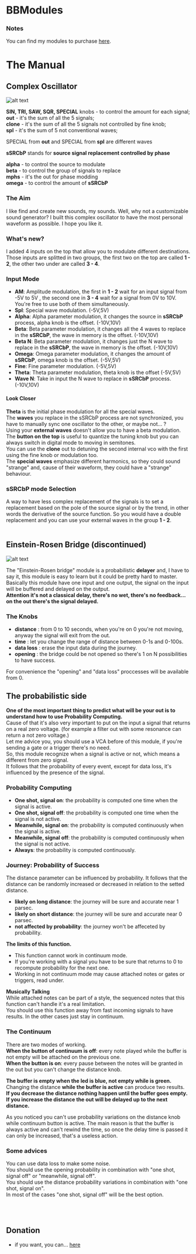 # BBModules

### Notes
You can find my modules to purchase <a href="https://gumroad.com/bbmodules">here</a>.<br>

# The Manual

## Complex Oscillator

![alt text](https://github.com/soulbridge/BBModules/blob/master/complete.jpg)

<b>SIN, TRI, SAW, SQR, SPECIAL</b> knobs - to control the amount for each signal;<br>
<b>out</b> - it's the sum of all the 5 signals;<br>
<b>clone</b> - it's the sum of all the 5 signals not controlled by fine knob;<br>
<b>spl</b> - it's the sum of 5 not conventional waves;<br>

SPECIAL from <b>out</b> and SPECIAL from <b>spl</b> are different waves<br>

<b>sSRCbP</b> stands for <b>source signal replacement controlled by phase</b> 

<b>alpha</b> - to control the source to modulate<br>
<b>beta</b> - to control the group of signals to replace<br>
<b>mphs</b> - it's the out for phase modding<br>
<b>omega</b> - to control the amount of <b>sSRCbP</b><br>

### The Aim
I like find and create new sounds, my sounds. Well, why not a customizable sound generator? I built this complex oscillator to have the most personal waveform as possible. I hope you like it.<br>

### What's new?
I added 4 inputs on the top that allow you to modulate different destinations. Those inputs are splitted in two groups, the first two on the top are called <b>1 - 2</b>, the other two under are called <b>3 - 4</b>.<br>

### Input Mode

- <b>AM</b>: Amplitude modulation, the first in <b>1 - 2</b> wait for an input signal from -5V to 5V , the second one in <b>3 - 4</b> wait for a signal from 0V to 10V. You're free to use both of them simultaneously.<br>
- <b>Spl</b>: Special wave modulation. (-5V,5V)<br>
- <b>Alpha</b>: Alpha parameter modulation, it changes the source in <b>sSRCbP</b> process, alpha knob is the offset. (-10V,10V)<br>
- <b>Beta</b>: Beta parameter modulation, it changes all the 4 waves to replace in the <b>sSRCbP</b>, the wave in memory is the offset. (-10V,10V)<br>
- <b>Beta N</b>: Beta parameter modulation, it changes just the N wave to replace in the <b>sSRCbP</b>, the wave in memory is the offset. (-10V,10V)<br>
- <b>Omega</b>: Omega parameter modulation, it changes the amount of <b>sSRCbP</b>, omega knob is the offset. (-5V,5V)<br>
- <b>Fine</b>: Fine parameter modulation. (-5V,5V)<br>
- <b>Theta</b>: Theta parameter modulation, theta knob is the offset (-5V,5V)<br>
- <b>Wave N</b>: Take in input the N wave to replace in <b>sSRCbP</b> process. (-10V,10V)<br>

#### Look Closer
<b>Theta</b> is the initial phase modulation for all the special waves.<br>
The <b>waves</b> you replace in the sSRCbP process are not synchronized, you have to manually sync one oscillator to the other, or maybe not... ?<br>
Using your <b>external waves</b> doesn't allow you to have a beta modulation.<br>
The <b>button on the top</b> is useful to quantize the tuning knob but you can always switch in digital mode to moving in semitones.<br>
You can use the <b>clone</b> out to detuning the second internal vco with the first using the fine knob or modulation too.<br>
The <b>special waves</b> emphasize different harmonics, so they could sound "strange" and, cause of their waveform, they could have a "strange" behaviour.<br>

### sSRCbP mode Selection
A way to have less complex replacement of the signals is to set a replacement based on the pole of the source signal or by the trend, in other words the derivative of the source function. So you would have a double replacement and you can use your external waves in the group <b>1 - 2</b>.<br>
<br>

## Einstein-Rosen Bridge (discontinued)

![alt text](https://github.com/soulbridge/BBModules/blob/master/erb.jpg)

The "Einstein-Rosen bridge" module is a probabilistic <b>delayer</b> and, I have to say it, this module is easy to learn but it could be pretty hard to master.<br>
Basically this module have one input and one output, the signal on the input will be buffered and delayed on the output.<br>
<b>Attention it's not a classical delay, there's no wet, there's no feedback... on the out there's the signal delayed.</b><br>

### The Knobs
- <b>distance</b> : from 0 to 10 seconds, when you're on 0 you're not moving, anyway the signal will exit from the out.
- <b>time</b> : let you change the range of distance between 0-1s and 0-100s.
- <b>data loss</b> : erase the input data during the journey.
- <b>opening</b> : the bridge could be not opened so there's 1 on N possibilities to have success.

For convenience the "opening" and "data loss" proccesses will be available from 0.<br>

## The probabilistic side
<b>One of the most important thing to predict what will be your out is to understand how to use Probability Computing.</b><br>
Cause of that it's also very important to put on the input a signal that returns on a real zero voltage. (for example a filter out with some resonance can return a not zero voltage.)<br>
Let me advice you, you should use a VCA before of this module, if you're sending a gate or a trigger there's no need.<br>
So, this module recognize when a signal is active or not, which means a different from zero signal.<br>
It follows that the probability of every event, except for data loss, it's influenced by the presence of the signal.<br>

### Probability Computing
- <b>One shot, signal on</b>: the probability is computed one time when the signal is active.<br>
- <b>One shot, signal off</b>: the probability is computed one time when the signal is not active.<br>
- <b>Meanwhile, signal on</b>: the probability is computed continuously when the signal is active.<br>
- <b>Meanwhile, signal off</b>: the probability is computed continuously when the signal is not active.<br>
- <b>Always</b>: the probability is computed continuously.<br>

### Journey: Probability of Success
The distance parameter can be influenced by probability. It follows that the distance can be randomly increased or decreased in relation to the setted distance.<br>

- <b>likely on long distance</b>: the journey will be sure and accurate near 1 parsec.<br>
- <b>likely on short distance</b>: the journey will be sure and accurate near 0 parsec.<br>
- <b>not affected by probability</b>: the journey won't be affeceted by probability.<br>

<b>The limits of this function.</b><br>
- This function cannot work in continuum mode.
- If you're working with a signal you have to be sure that returns to 0 to recompute probability for the next one.
- Working in not continuum mode  may cause attached notes or gates or triggers, read under.

<b>Musically Talking</b><br>
While attached notes can be part of a style, the sequenced notes that this function can't handle it's a real limitation. <br>
You should use this function away from fast incoming signals to have results. In the other cases just stay in continuum.<br>

### The Continuum
There are two modes of working.<br>
<b>When the button of continuum is off</b>: every note played while the buffer is not empty will be attached on the previous one.<br> <b>When the button is on</b>: every pause between the notes will be granted in the out but you can't change the distance knob.<br>

<b>The buffer is empty when the led is blue, not empty while is green.</b><br>
Changing the distance <b>while the buffer is active</b> can produce two results.<br>
<b>If you decrease the distance nothing happen until the buffer goes empty.</b><br>
<b>If you increase the distance the out will be delayed up to the next distance.</b><br>

As you noticed you can't use probability variations on the distance knob while continuum button is active. The main reason is that the buffer is always active and can't rewind the time, so once the delay time is passed it can only be increased, that's a useless action.<br>

### Some advices
You can use data loss to make some noise.<br>
You should use the opening probability in combination with "one shot, signal off" or "meanwhile, signal off".<br>
You should use the distance probability variations in combination with "one shot, signal on".<br>
In most of the cases "one shot, signal off" will be the best option.<br>

<br><br>
## Donation
- if you want, you can... <a href="https://paypal.me/bbmodules">here</a><br>
